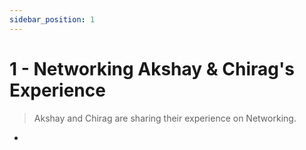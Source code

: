 ```yaml
---
sidebar_position: 1
---
```


# 1 - Networking Akshay & Chirag's Experience

> Akshay and Chirag are sharing their experience on Networking.

-
